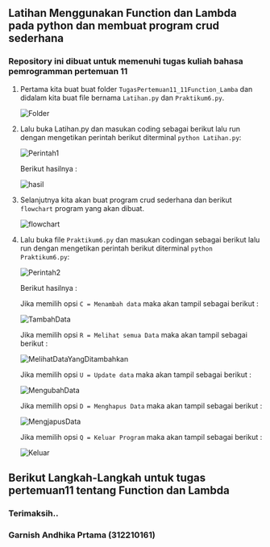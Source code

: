 ## Latihan Menggunakan Function dan Lambda pada python dan membuat program crud sederhana
### Repository ini dibuat untuk memenuhi tugas kuliah bahasa pemrogramman pertemuan 11

1. Pertama kita buat buat folder `TugasPertemuan11_11Function_Lamba` dan didalam kita buat file bernama `Latihan.py` dan `Praktikum6.py`.

      ![Folder](Pict/Folder.png)

2. Lalu buka Latihan.py dan masukan coding sebagai berikut lalu run dengan mengetikan perintah berikut diterminal `python Latihan.py`:

      ![Perintah1](Pict/Perintah1.png)

      Berikut hasilnya :

      ![hasil](Pict/Hasil1.png)

3. Selanjutnya kita akan buat program crud sederhana dan berikut `flowchart` program yang akan dibuat.

      ![flowchart](Pict/flowchart.png)

4. Lalu buka file `Praktikum6.py` dan masukan codingan sebagai berikut lalu run dengan mengetikan perintah berikut diterminal `python Praktikum6.py`:

      ![Perintah2](Pict/Perintah2.png)

      Berikut hasilnya :

      Jika memilih opsi `C = Menambah data` maka akan tampil sebagai berikut :

      ![TambahData](Pict/C(NambahDATA).png)

      Jika memilih opsi `R = Melihat semua Data` maka akan tampil sebagai berikut :

      ![MelihatDataYangDitambahkan](Pict/R(MelihatData).png)

      Jika memilih opsi `U = Update data` maka akan tampil sebagai berikut :

      ![MengubahData](Pict/U(Update).png)

      Jika memilih opsi `D = Menghapus Data` maka akan tampil sebagai berikut :

      ![MengjapusData](Pict/D(HapusData).png)

      Jika memilih opsi `Q = Keluar Program` maka akan tampil sebagai berikut :

      ![Keluar](Pict/Q(Keluar).png)

## Berikut Langkah-Langkah untuk tugas pertemuan11 tentang Function dan Lambda
### Terimaksih.. 
### Garnish Andhika Prtama (312210161) 



